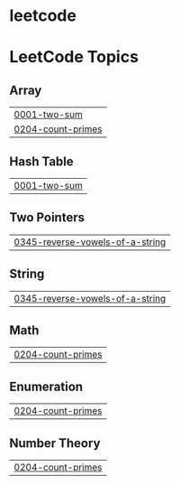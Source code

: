 # leetcode
<!---LeetCode Topics Start-->
# LeetCode Topics
## Array
|  |
| ------- |
| [0001-two-sum](https://github.com/sri2514/leetcode/tree/master/0001-two-sum) |
| [0204-count-primes](https://github.com/sri2514/leetcode/tree/master/0204-count-primes) |
## Hash Table
|  |
| ------- |
| [0001-two-sum](https://github.com/sri2514/leetcode/tree/master/0001-two-sum) |
## Two Pointers
|  |
| ------- |
| [0345-reverse-vowels-of-a-string](https://github.com/sri2514/leetcode/tree/master/0345-reverse-vowels-of-a-string) |
## String
|  |
| ------- |
| [0345-reverse-vowels-of-a-string](https://github.com/sri2514/leetcode/tree/master/0345-reverse-vowels-of-a-string) |
## Math
|  |
| ------- |
| [0204-count-primes](https://github.com/sri2514/leetcode/tree/master/0204-count-primes) |
## Enumeration
|  |
| ------- |
| [0204-count-primes](https://github.com/sri2514/leetcode/tree/master/0204-count-primes) |
## Number Theory
|  |
| ------- |
| [0204-count-primes](https://github.com/sri2514/leetcode/tree/master/0204-count-primes) |
<!---LeetCode Topics End-->